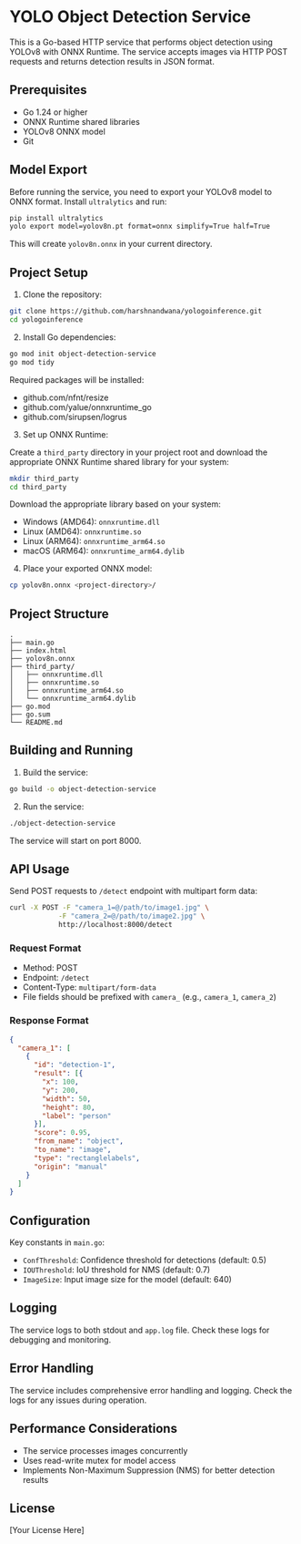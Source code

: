 # YOLO Object Detection Service

This is a Go-based HTTP service that performs object detection using YOLOv8 with ONNX Runtime. The service accepts images via HTTP POST requests and returns detection results in JSON format.

## Prerequisites

- Go 1.24 or higher
- ONNX Runtime shared libraries
- YOLOv8 ONNX model
- Git

## Model Export

Before running the service, you need to export your YOLOv8 model to ONNX format. Install `ultralytics` and run:

```bash
pip install ultralytics
yolo export model=yolov8n.pt format=onnx simplify=True half=True
```

This will create `yolov8n.onnx` in your current directory.

## Project Setup

1. Clone the repository:
```bash
git clone https://github.com/harshnandwana/yologoinference.git
cd yologoinference
```

2. Install Go dependencies:
```bash
go mod init object-detection-service
go mod tidy
```

Required packages will be installed:
- github.com/nfnt/resize
- github.com/yalue/onnxruntime_go
- github.com/sirupsen/logrus

3. Set up ONNX Runtime:

Create a `third_party` directory in your project root and download the appropriate ONNX Runtime shared library for your system:

```bash
mkdir third_party
cd third_party
```

Download the appropriate library based on your system:
- Windows (AMD64): `onnxruntime.dll`
- Linux (AMD64): `onnxruntime.so`
- Linux (ARM64): `onnxruntime_arm64.so`
- macOS (ARM64): `onnxruntime_arm64.dylib`

4. Place your exported ONNX model:
```bash
cp yolov8n.onnx <project-directory>/
```

## Project Structure

```
.
├── main.go
├── index.html
├── yolov8n.onnx
├── third_party/
│   ├── onnxruntime.dll
│   ├── onnxruntime.so
│   ├── onnxruntime_arm64.so
│   └── onnxruntime_arm64.dylib
├── go.mod
├── go.sum
└── README.md
```

## Building and Running

1. Build the service:
```bash
go build -o object-detection-service
```

2. Run the service:
```bash
./object-detection-service
```

The service will start on port 8000.

## API Usage

Send POST requests to `/detect` endpoint with multipart form data:

```bash
curl -X POST -F "camera_1=@/path/to/image1.jpg" \
            -F "camera_2=@/path/to/image2.jpg" \
            http://localhost:8000/detect
```

### Request Format
- Method: POST
- Endpoint: `/detect`
- Content-Type: `multipart/form-data`
- File fields should be prefixed with `camera_` (e.g., `camera_1`, `camera_2`)

### Response Format
```json
{
  "camera_1": [
    {
      "id": "detection-1",
      "result": [{
        "x": 100,
        "y": 200,
        "width": 50,
        "height": 80,
        "label": "person"
      }],
      "score": 0.95,
      "from_name": "object",
      "to_name": "image",
      "type": "rectanglelabels",
      "origin": "manual"
    }
  ]
}
```

## Configuration

Key constants in `main.go`:
- `ConfThreshold`: Confidence threshold for detections (default: 0.5)
- `IOUThreshold`: IoU threshold for NMS (default: 0.7)
- `ImageSize`: Input image size for the model (default: 640)

## Logging

The service logs to both stdout and `app.log` file. Check these logs for debugging and monitoring.

## Error Handling

The service includes comprehensive error handling and logging. Check the logs for any issues during operation.

## Performance Considerations

- The service processes images concurrently
- Uses read-write mutex for model access
- Implements Non-Maximum Suppression (NMS) for better detection results

## License

[Your License Here]

